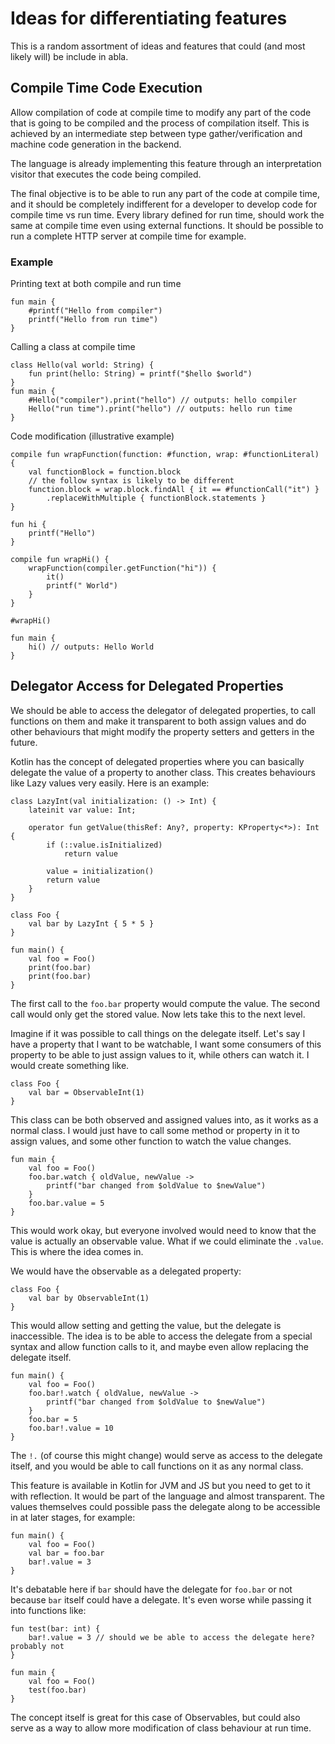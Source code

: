 # Ideas for differentiating features

This is a random assortment of ideas and features that could (and most likely will) be include in abla.

## Compile Time Code Execution

Allow compilation of code at compile time to modify any part of the code that is going to be compiled and the process of compilation itself. This is achieved by an intermediate step between type gather/verification and machine code generation in the backend.

The language is already implementing this feature through an interpretation visitor that executes the code being compiled.

The final objective is to be able to run any part of the code at compile time, and it should be completely indifferent for a developer to develop code for compile time vs run time. Every library defined for run time, should work the same at compile time even using external functions. It should be possible to run a complete HTTP server at compile time for example.

### Example

Printing text at both compile and run time

```
fun main {
    #printf("Hello from compiler")
    printf("Hello from run time")
}
```

Calling a class at compile time
```
class Hello(val world: String) {
    fun print(hello: String) = printf("$hello $world")
}
fun main {
    #Hello("compiler").print("hello") // outputs: hello compiler
    Hello("run time").print("hello") // outputs: hello run time
}
```

Code modification (illustrative example)

```
compile fun wrapFunction(function: #function, wrap: #functionLiteral) {
    val functionBlock = function.block
    // the follow syntax is likely to be different
    function.block = wrap.block.findAll { it == #functionCall("it") }
        .replaceWithMultiple { functionBlock.statements }
}

fun hi {
    printf("Hello")
}

compile fun wrapHi() {
    wrapFunction(compiler.getFunction("hi")) {
        it()
        printf(" World")
    }
} 

#wrapHi()

fun main {
    hi() // outputs: Hello World
}
```

## Delegator Access for Delegated Properties

We should be able to access the delegator of delegated properties, to call functions on them and make it transparent to both assign values and do other behaviours that might modify the property setters and getters in the future.

Kotlin has the concept of delegated properties where you can basically delegate the value of a property to another class. This creates behaviours like Lazy values very easily. Here is an example:

```
class LazyInt(val initialization: () -> Int) {
    lateinit var value: Int;
    
    operator fun getValue(thisRef: Any?, property: KProperty<*>): Int {
        if (::value.isInitialized)
            return value
        
        value = initialization()
        return value
    } 
}

class Foo {
    val bar by LazyInt { 5 * 5 }
}

fun main() {
    val foo = Foo()
    print(foo.bar)
    print(foo.bar)
}
```

The first call to the `foo.bar` property would compute the value. The second call would only get the stored value. Now lets take this to the next level.

Imagine if it was possible to call things on the delegate itself. Let's say I have a property that I want to be watchable, I want some consumers of this property to be able to just assign values to it, while others can watch it. I would create something like.

```
class Foo {
    val bar = ObservableInt(1)
}
```

This class can be both observed and assigned values into, as it works as a normal class. I would just have to call some method or property in it to assign values, and some other function to watch the value changes.

```
fun main {
    val foo = Foo()
    foo.bar.watch { oldValue, newValue ->
        printf("bar changed from $oldValue to $newValue")
    }
    foo.bar.value = 5
}
```

This would work okay, but everyone involved would need to know that the value is actually an observable value. What if we could eliminate the `.value`. This is where the idea comes in.

We would have the observable as a delegated property:

```
class Foo {
    val bar by ObservableInt(1)
}
```

This would allow setting and getting the value, but the delegate is inaccessible. The idea is to be able to access the delegate from a special syntax and allow function calls to it, and maybe even allow replacing the delegate itself.

```
fun main() {
    val foo = Foo()
    foo.bar!.watch { oldValue, newValue ->
        printf("bar changed from $oldValue to $newValue")
    }
    foo.bar = 5
    foo.bar!.value = 10
}
```

The `!.` (of course this might change) would serve as access to the delegate itself, and you would be able to call functions on it as any normal class.

This feature is available in Kotlin for JVM and JS but you need to get to it with reflection. It would be part of the language and almost transparent. The values themselves could possible pass the delegate along to be accessible in at later stages, for example:

```
fun main() {
    val foo = Foo()
    val bar = foo.bar
    bar!.value = 3
}
```

It's debatable here if `bar` should have the delegate for `foo.bar` or not because `bar` itself could have a delegate. It's even worse while passing it into functions like:

```
fun test(bar: int) {
    bar!.value = 3 // should we be able to access the delegate here? probably not
}

fun main {
    val foo = Foo()
    test(foo.bar)
}
``` 

The concept itself is great for this case of Observables, but could also serve as a way to allow more modification of class behaviour at run time.
